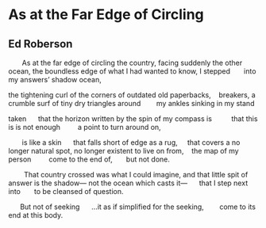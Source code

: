 # As at the Far Edge of Circling
## Ed Roberson
﻿       As at the far edge of circling the country,
facing suddenly the other ocean,
the boundless edge of what I had wanted
to know, I stepped
      into my answers’ shadow ocean,

the tightening curl of the corners
of outdated old paperbacks,    breakers,
a crumble surf of tiny dry triangles around
       my ankles sinking in my stand

taken      that the horizon written
by the spin of my compass is          that this is
is not enough         a point to turn around on,

       is like a skin      that falls short of edge
as a rug,     that covers a no longer
natural spot, no longer existent
to live on from,    the map of my person
        come to the end of,       but not done.

        That country crossed was what I could imagine,
and that little spit of answer is the shadow—
not the ocean which casts it—      that I step next
into       to be cleansed of question.

      But not of seeking      …it as
if simplified for the seeking,
       come to its end at this body.